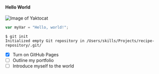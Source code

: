 #### Hello World 
![Image of Yaktocat](https://octodex.github.com/images/yaktocat.png)
``` javascript
var myVar = "Hello, world!";
```


```
$ git init
Initialized empty Git repository in /Users/skills/Projects/recipe-repository/.git/
```

- [x] Turn on GitHub Pages
- [ ] Outline my portfolio
- [ ] Introduce myself to the world

